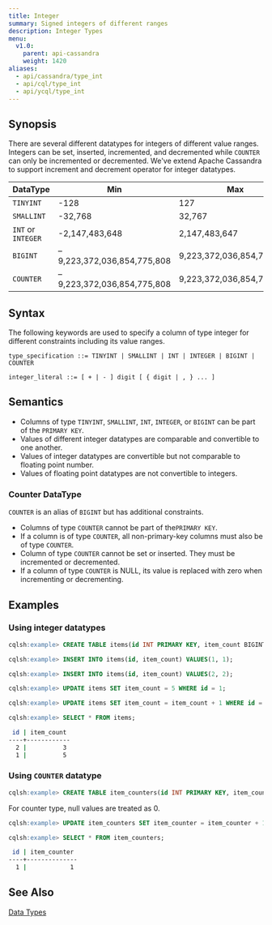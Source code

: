 ```yaml
---
title: Integer
summary: Signed integers of different ranges
description: Integer Types
menu:
  v1.0:
    parent: api-cassandra
    weight: 1420
aliases:
  - api/cassandra/type_int
  - api/cql/type_int
  - api/ycql/type_int
---
```


## Synopsis
There are several different datatypes for integers of different value ranges. Integers can be set, inserted, incremented, and decremented while `COUNTER` can only be incremented or decremented. We've extend Apache Cassandra to support increment and decrement operator for integer datatypes.

DataType | Min | Max |
---------|-----|-----|
`TINYINT` | -128 | 127 |
`SMALLINT` | -32,768 | 32,767 |
`INT` or `INTEGER` | -2,147,483,648 | 2,147,483,647 |
`BIGINT` | –9,223,372,036,854,775,808 | 9,223,372,036,854,775,807 |
`COUNTER` | –9,223,372,036,854,775,808 | 9,223,372,036,854,775,807 |

## Syntax
The following keywords are used to specify a column of type integer for different constraints including its value ranges.

```
type_specification ::= TINYINT | SMALLINT | INT | INTEGER | BIGINT | COUNTER

integer_literal ::= [ + | - ] digit [ { digit | , } ... ]
```

## Semantics

- Columns of type `TINYINT`, `SMALLINT`, `INT`, `INTEGER`, or `BIGINT` can be part of the `PRIMARY KEY`.
- Values of different integer datatypes are comparable and convertible to one another.
- Values of integer datatypes are convertible but not comparable to floating point number.
- Values of floating point datatypes are not convertible to integers.

### Counter DataType
`COUNTER` is an alias of `BIGINT` but has additional constraints.

- Columns of type `COUNTER` cannot be part of the`PRIMARY KEY`.
- If a column is of type `COUNTER`, all non-primary-key columns must also be of type `COUNTER`.
- Column of type `COUNTER` cannot be set or inserted. They must be incremented or decremented.
- If a column of type `COUNTER` is NULL, its value is replaced with zero when incrementing or decrementing.

## Examples

### Using integer datatypes

```{.sql .copy .separator-gt}
cqlsh:example> CREATE TABLE items(id INT PRIMARY KEY, item_count BIGINT);
```
```{.sql .copy .separator-gt}
cqlsh:example> INSERT INTO items(id, item_count) VALUES(1, 1);
```
```{.sql .copy .separator-gt}
cqlsh:example> INSERT INTO items(id, item_count) VALUES(2, 2);
```
```{.sql .copy .separator-gt}
cqlsh:example> UPDATE items SET item_count = 5 WHERE id = 1;
```
```{.sql .copy .separator-gt}
cqlsh:example> UPDATE items SET item_count = item_count + 1 WHERE id = 2;
```
```{.sql .copy .separator-gt}
cqlsh:example> SELECT * FROM items;
```
```sh
 id | item_count
----+------------
  2 |          3
  1 |          5
```

### Using `COUNTER` datatype

```{.sql .copy .separator-gt}
cqlsh:example> CREATE TABLE item_counters(id INT PRIMARY KEY, item_counter COUNTER);
```
For counter type, null values are treated as 0.
```{.sql .copy .separator-gt}
cqlsh:example> UPDATE item_counters SET item_counter = item_counter + 1 WHERE id = 1;
```
```{.sql .copy .separator-gt}
cqlsh:example> SELECT * FROM item_counters;
```
```sh
 id | item_counter
----+--------------
  1 |            1
```

## See Also

[Data Types](..#datatypes)
